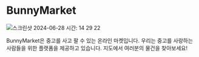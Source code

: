 # BunnyMarket

![스크린샷 2024-06-28 시간: 14 29 22](https://github.com/Ctrl-P-assion/BunnyMarket/assets/93482597/5e7084c1-bf68-450d-809c-5a216cf15143)


BunnyMarket은 중고를 사고 팔 수 있는 온라인 마켓입니다. 우리는 중고를 사랑하는 사람들을 위한 플랫폼을 제공하고 있습니다. 지도에서 여러분의 물건을 찾아보세요!
